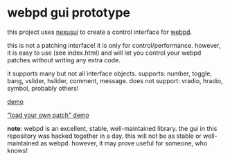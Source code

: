 # webpd gui prototype

this project uses [nexusui](http://www.nexusosc.com) to create a control interface for [webpd](https://github.com/sebpiq/WebPd).

this is not a patching interface! it is only for control/performance. however, it is easy to use (see index.html) and will let you control your webpd patches without writing any extra code.

it supports many but not all interface objects. supports: number, toggle, bang, vslider, hslider, comment, message. does not support: vradio, hradio, symbol, probably others!

[demo](http://taylobf.github.io/pdgui/)

["load your own patch" demo](http://taylobf.github.io/pdgui/loader.html)

**note**: webpd is an excellent, stable, well-maintained library. the gui in this repository was hacked together in a day. this will not be as stable or well-maintained as webpd. however, it may prove useful for someone, who knows!
